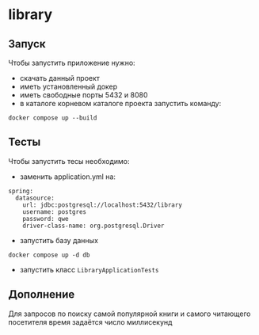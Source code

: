 # library
## Запуск
Чтобы запустить приложение нужно: 
- скачать данный проект
- иметь установленный докер
- иметь свободные порты 5432 и 8080
- в каталоге корневом каталоге проекта запустить команду:
```
docker compose up --build
```
## Тесты
Чтобы запустить тесы необходимо:
- заменить application.yml на:
```
spring:
  datasource:
    url: jdbc:postgresql://localhost:5432/library
    username: postgres
    password: qwe
    driver-class-name: org.postgresql.Driver
``` 
- запустить базу данных
```
docker compose up -d db 
```
- запустить класс ```LibraryApplicationTests```


## Дополнение
Для запросов по поиску самой популярной книги и самого читающего посетителя время задаётся число миллисекунд 
